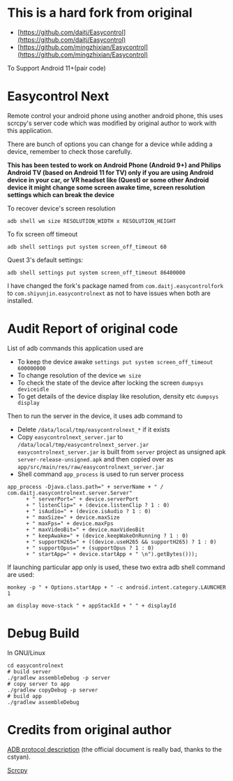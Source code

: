 # This is a hard fork from original 
 * [https://github.com/daitj/Easycontrol](https://github.com/daitj/Easycontrol) 
 * [https://github.com/mingzhixian/Easycontrol](https://github.com/mingzhixian/Easycontrol)

To Support Android 11+(pair code)

# Easycontrol Next
Remote control your android phone using another android phone, this uses scrcpy's server code which was modified by original author to work with this application. 

There are bunch of options you can change for a device while adding a device, remember to check those carefully.


**This has been tested to work on Android Phone (Android 9+) and Philips Android TV (based on Android 11 for TV) only if you are using Android device in your car, or VR headset like (Quest) or some other Android device it might change some screen awake time, screen resolution settings which can break the device**

To recover device's screen resolution
```
adb shell wm size RESOLUTION_WIDTH x RESOLUTION_HEIGHT
```

To fix screen off timeout
```
adb shell settings put system screen_off_timeout 60
```

Quest 3's default settings:
```
adb shell settings put system screen_off_timeout 86400000
```

I have changed the fork's package named from `com.daitj.easycontrolfork` to `com.shiyunjin.easycontrolnext` as not to have issues when both are installed. 

# Audit Report of original code

List of adb commands this application used are 

- To keep the device awake `settings put system screen_off_timeout 600000000`
- To change resolution of the device `wm size` 
- To check the state of the device after locking the screen `dumpsys deviceidle`
- To get details of the device display like resolution, density etc `dumpsys display`

Then to run the server in the device, it uses adb command to
- Delete `/data/local/tmp/easycontrolnext_*` if it exists
- Copy `easycontrolnext_server.jar` to `/data/local/tmp/easycontrolnext_server.jar`
  `easycontrolnext_server.jar` is built from `server` project as unsigned apk `server-release-unsigned.apk` and then copied over as `app/src/main/res/raw/easycontrolnext_server.jar`
- Shell command `app_process` is used to run server process
```
app_process -Djava.class.path=" + serverName + " / com.daitj.easycontrolnext.server.Server"
      + " serverPort=" + device.serverPort
      + " listenClip=" + (device.listenClip ? 1 : 0)
      + " isAudio=" + (device.isAudio ? 1 : 0)
      + " maxSize=" + device.maxSize
      + " maxFps=" + device.maxFps
      + " maxVideoBit=" + device.maxVideoBit
      + " keepAwake=" + (device.keepWakeOnRunning ? 1 : 0)
      + " supportH265=" + ((device.useH265 && supportH265) ? 1 : 0)
      + " supportOpus=" + (supportOpus ? 1 : 0)
      + " startApp=" + device.startApp + " \n").getBytes()));
```

If launching particular app only is used, these two extra adb shell command are used:
```
monkey -p " + Options.startApp + " -c android.intent.category.LAUNCHER 1
```

```
am display move-stack " + appStackId + " " + displayId
```

# Debug Build
In GNU/Linux
```
cd easycontrolnext
# build server
./gradlew assembleDebug -p server
# copy server to app
./gradlew copyDebug -p server
# build app
./gradlew assembleDebug
```
# Credits from original author
[ADB protocol description](https://github.com/cstyan/adbDocumentation) (the official document is really bad, thanks to the cstyan). 

[Scrcpy](https://github.com/Genymobile/scrcpy)

